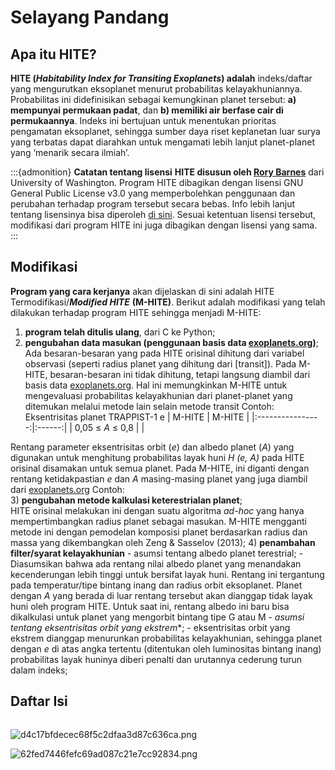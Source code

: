 # Selayang Pandang 
## Apa itu HITE?
**HITE (_Habitability Index for Transiting Exoplanets_) adalah** indeks/daftar yang mengurutkan eksoplanet menurut probabilitas kelayakhuniannya. Probabilitas ini didefinisikan sebagai kemungkinan planet tersebut: **a) mempunyai permukaan padat**, dan **b) memiliki air berfase cair di permukaannya**. Indeks ini bertujuan untuk menentukan prioritas pengamatan eksoplanet, sehingga sumber daya riset keplanetan luar surya yang terbatas dapat diarahkan untuk mengamati lebih lanjut planet-planet yang ‘menarik secara ilmiah’.

:::{admonition} **Catatan tentang lisensi**
**HITE disusun oleh [Rory Barnes](https://github.com/RoryBarnes/HITE)** dari University of Washington. Program HITE dibagikan dengan lisensi GNU General Public License v3.0 yang memperbolehkan penggunaan dan perubahan terhadap program tersebut secara bebas. Info lebih lanjut tentang lisensinya bisa diperoleh [di sini](https://github.com/RoryBarnes/HITE/blob/master/LICENSE). Sesuai ketentuan lisensi tersebut, modifikasi dari program HITE ini juga dibagikan dengan lisensi yang sama.
:::

## Modifikasi
**Program yang cara kerjanya** akan dijelaskan di sini adalah HITE Termodifikasi/**_Modified HITE_** **(M-HITE)**. Berikut adalah modifikasi yang telah dilakukan terhadap program HITE sehingga menjadi M-HITE:
1) **program telah ditulis ulang**, dari C ke Python;
2) **pengubahan data masukan (penggunaan basis data [exoplanets.org](https://www.exoplanets.org))**;
		Ada besaran-besaran yang pada HITE orisinal dihitung dari variabel observasi (seperti radius planet yang dihitung dari [transit]). Pada M-HITE, besaran-besaran ini tidak dihitung, tetapi langsung diambil dari basis data [exoplanets.org](https://www.exoplanets.org). Hal ini memungkinkan M-HITE untuk mengevaluasi probabilitas kelayakhunian dari planet-planet yang ditemukan melalui metode lain selain metode transit
Contoh: Eksentrisitas planet TRAPPIST-1 e
| M-HITE           | M-HITE |
|:----------------:|:------:|
| 0,05 ≤ _A_ ≤ 0,8 |        |

Rentang parameter eksentrisitas orbit (_e_) dan albedo planet (_A_) yang digunakan untuk menghitung probabilitas layak huni _H (e, A)_ pada HITE orisinal disamakan untuk semua planet. Pada M-HITE, ini diganti dengan rentang ketidakpastian _e_ dan _A_ masing-masing planet yang juga diambil dari [exoplanets.org](exoplanets.org)
Contoh:  
3) **pengubahan metode kalkulasi keterestrialan planet**;  
		HITE orisinal melakukan ini dengan suatu algoritma _ad-hoc_ yang hanya mempertimbangkan radius planet sebagai masukan. M-HITE mengganti metode ini dengan pemodelan komposisi planet berdasarkan radius dan massa yang dikembangkan oleh Zeng & Sasselov (2013);
4) **penambahan filter/syarat kelayakhunian**
	- asumsi tentang albedo planet terestrial;
    - Diasumsikan bahwa ada rentang nilai albedo planet yang menandakan kecenderungan lebih tinggi untuk bersifat layak huni. Rentang ini tergantung pada temperatur/tipe bintang inang dan radius orbit eksoplanet. Planet dengan _A_ yang berada di luar rentang tersebut akan dianggap tidak layak huni oleh program HITE. Untuk saat ini, rentang albedo ini baru bisa dikalkulasi untuk planet yang mengorbit bintang tipe G atau M
	- *asumsi tentang eksentrisitas orbit yang ekstrem**;
    - eksentrisitas orbit yang ekstrem dianggap menurunkan probabilitas kelayakhunian, sehingga planet dengan _e_ di atas angka tertentu (ditentukan oleh luminositas bintang inang) probabilitas layak huninya diberi penalti dan urutannya cederung turun dalam indeks;


## Daftar Isi
```{tableofcontents}
```





![d4c17bfdecec68f5c2dfaa3d87c636ca.png](d4c17bfdecec68f5c2dfaa3d87c636ca.png)






![62fed7446fefc69ad087c21e7cc92834.png](62fed7446fefc69ad087c21e7cc92834.png)